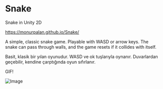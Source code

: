 # Snake
Snake in Unity 2D

https://monurpalan.github.io/Snake/

A simple, classic snake game. Playable with WASD or arrow keys. The snake can pass through walls, and the game resets if it collides with itself.

Basit, klasik bir yılan oyunudur. WASD ve ok tuşlarıyla oynanır. Duvarlardan geçebilir, kendine çarptığında oyun sıfırlanır.

GIF!

![Image](https://github.com/user-attachments/assets/4da334a0-3a36-4e71-8715-40cbeda36fbe)
